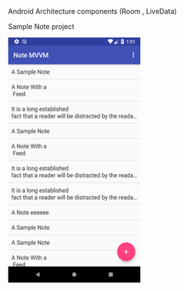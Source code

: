 

Android Architecture components (Room , LiveData)

Sample Note project 

<img src="https://raw.githubusercontent.com/FarshidRoohi/MVVM-Sample/master/art/img.png" alt="screen show" width="270px" height="500px">
